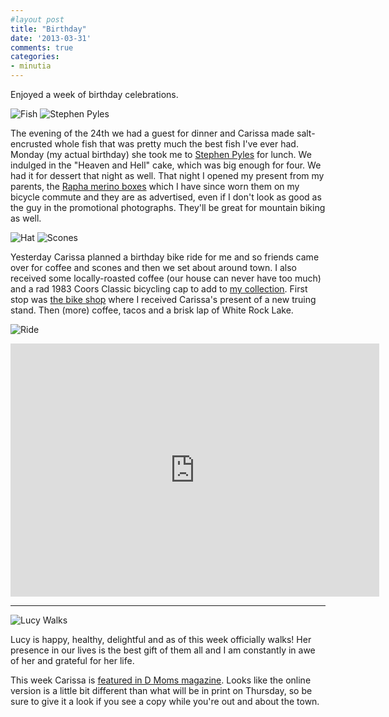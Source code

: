 ```yaml
---
#layout post
title: "Birthday"
date: '2013-03-31'
comments: true
categories: 
- minutia
---
```


Enjoyed a week of birthday celebrations. 

![Fish](http://farm9.staticflickr.com/8529/8588151126_1aaf8daaa9_m.jpg "fish") ![Stephen Pyles](http://farm9.staticflickr.com/8101/8590312806_4e0150d54d_m.jpg "Stephen Pyles")

The evening of the 24th we had a guest for dinner and Carissa made salt-encrusted whole fish that was pretty much the best fish I've ever had. Monday (my actual birthday) she took me to [Stephen Pyles](http://www.stephanpyles.com/) for lunch. We indulged in the "Heaven and Hell" cake, which was big enough for four. We had it for dessert that night as well. That night I opened my present from my parents, the [Rapha merino boxes](http://www.rapha.cc/merino-boxers) which I have since worn them on my bicycle commute and they are as advertised, even if I don't look as good as the guy in the promotional photographs. They'll be great for mountain biking as well.

![Hat](http://farm9.staticflickr.com/8540/8604568978_6ce14637a2_m.jpg "Hat") ![Scones](http://farm9.staticflickr.com/8101/8603963440_311719a6b2_m.jpg "Scones")

Yesterday Carissa planned a birthday bike ride for me and so friends came over for coffee and scones and then we set about around town. I also received some locally-roasted coffee (our house can never have too much) and a rad 1983 Coors Classic bicycling cap to add to [my collection](http://www.flickr.com/photos/carissabyers/8501230268/in/photostream). First stop was [the bike shop](http://dallasbikeworks.com/) where I received Carissa's present of a new truing stand. Then (more) coffee, tacos and a brisk lap of White Rock Lake.

![Ride](http://distilleryimage0.instagram.com/6d402738995c11e294f522000a9f30b8_7.jpg "Ride")

<iframe height='405' width='590' frameborder='0' allowtransparency='true' scrolling='no' src='http://app.strava.com/activities/46735863/embed/8233cf8756e5f828e34a303d36667ba71854f806'></iframe>

---

![Lucy Walks](http://farm9.staticflickr.com/8106/8598262095_bbeca20dda.jpg "Lucy Walks")

Lucy is happy, healthy, delightful and as of this week officially walks! Her presence in our lives is the best gift of them all and I am constantly in awe of her and grateful for her life.

This week Carissa is [featured in D Moms magazine](http://www.dmagazine.com/Home/D_Magazine/2013/D_Moms/Four_Dallas_Women_Redefining_Motherhood.aspx). Looks like the online version is a little bit different than what will be in print on Thursday, so be sure to give it a look if you see a copy while you're out and about the town.